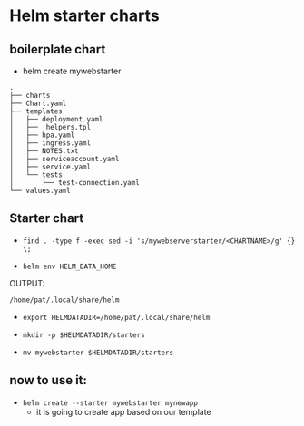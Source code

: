 # Helm starter charts

## boilerplate chart

- helm create mywebstarter


```
.
├── charts
├── Chart.yaml
├── templates
│   ├── deployment.yaml
│   ├── _helpers.tpl
│   ├── hpa.yaml
│   ├── ingress.yaml
│   ├── NOTES.txt
│   ├── serviceaccount.yaml
│   ├── service.yaml
│   └── tests
│       └── test-connection.yaml
└── values.yaml

```


## Starter chart
- `find . -type f -exec sed -i 's/mywebserverstarter/<CHARTNAME>/g' {} \;`


- `helm env HELM_DATA_HOME`

OUTPUT:
```
/home/pat/.local/share/helm

```
- `export HELMDATADIR=/home/pat/.local/share/helm`

- `mkdir -p $HELMDATADIR/starters`
- `mv mywebstarter $HELMDATADIR/starters`


## now to use it:
- `helm create --starter mywebstarter mynewapp`
  - it is going to create app based on our template
